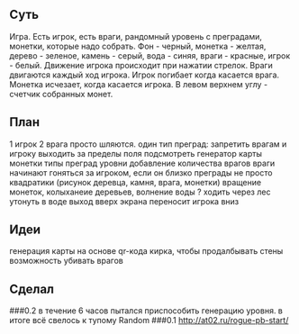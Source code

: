 ## Суть
Игра. Есть игрок, есть враги, рандомный уровень с преградами, монетки, которые надо собрать.
Фон - черный, монетка - желтая, дерево - зеленое, камень - серый, вода - синяя, враги - красные, игрок - белый.
Движение игрока происходит при нажатии стрелок. Враги двигаются каждый ход игрока.
Игрок погибает когда касается врага. 
Монетка исчезает, когда касается игрока.
В левом верхнем углу - счетчик собранных монет.

## План
1 игрок 2 врага просто шляются. один тип преград:
запретить врагам и игроку выходить за пределы поля
подсмотреть генератор карты
монетки
типы преград
уровни
добавление количества врагов
враги начинают гоняться за игроком, если он близко
преграды не просто квадратики (рисунок деревца, камня, врага, монетки)
вращение монеток, колыханеие деревьев, волнение воды
? 
ходить через лес
утонуть в воде
выход вверх экрана переносит игрока вниз

## Идеи
генерация карты на основе qr-кода
кирка, чтобы продалбывать стены
возможность убивать врагов

## Сделал
###0.2
в течение 6 часов пытался приспособить генерацию уровня. в итоге всё свелось к тупому Random
###0.1
http://at02.ru/rogue-pb-start/